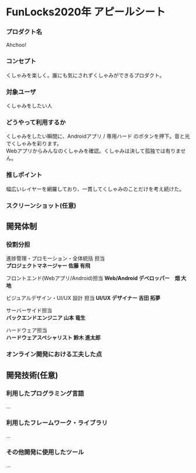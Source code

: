 # FunLocks2020年 アピールシート

### プロダクト名 
Ahchoo!  

### コンセプト
くしゃみを楽しく。誰にも気にされずくしゃみができるプロダクト。  

### 対象ユーザ
くしゃみをしたい人  

### どうやって利用するか

くしゃみをしたい瞬間に、Androidアプリ / 専用ハード のボタンを押下。音と光でくしゃみを彩ります。  
Webアプリからみんなのくしゃみを確認。くしゃみは決して孤独では有りません。  

### 推しポイント

幅広いレイヤーを網羅しており、一貫してくしゃみのことだけを考え続けた。

### スクリーンショット(任意)



## 開発体制
### 役割分担

進捗管理・プロモーション・全体統括 担当  
**プロジェクトマネージャー 佐藤 有飛**  

フロントエンド(Webアプリ/Android)担当 
**Web/Android デベロッパー　畑 大地**  

ビジュアルデザイン・UI/UX 設計 担当
**UI/UX デザイナー 吉田 拓夢**

サーバーサイド担当  
**バックエンドエンジニア 山本 竜生**  

ハードウェア担当  
**ハードウェアスペシャリスト 鈴木 進太郎**


### オンライン開発における工夫した点



## 開発技術(任意)
### 利用したプログラミング言語
...

### 利用したフレームワーク・ライブラリ
...

### その他開発に使用したツール
...
